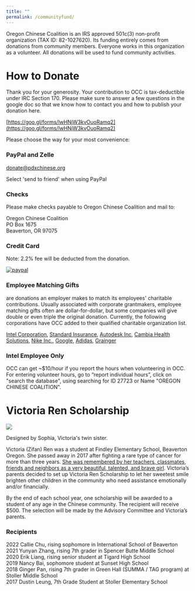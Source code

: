 ```yaml
---
title: ""
permalink: /communityfund/
---
```

Oregon Chinese Coalition is an IRS approved 501c(3) non-profit organization (TAX ID: 82-1027620). Its funding entirely comes from donations from community members. Everyone works in this organization as a volunteer. All donations will be used to fund community activities.

# How to Donate

Thank you for your generosity. Your contribution to OCC is tax-deductible under IRC Section 170. Please make sure to answer a few questions in the google doc so that we know how to contact you and how to publish your donation here.

[https://goo.gl/forms/lwHNjW3kvOuoRamq2](https://goo.gl/forms/lwHNjW3kvOuoRamq2)

<!--- All donations between 3/22/2022 and 5/25/2022 will be considered as special contribution to coronavirus relief fund. --->

Please choose the way for your most convenience:

### PayPal and Zelle

donate@pdxchinese.org

Select 'send to friend' when using PayPal

### Checks

Please make checks payable to Oregon Chinese Coalition and mail to:

Oregon Chinese Coalition  
PO Box 1675  
Beaverton, OR 97075  

### Credit Card

Note: 2.2% fee will be deducted from the donation.

[![paypal](https://res.cloudinary.com/dhngj18do/image/upload/f_auto,q_auto/v1/images/activities/paypal3_jecibfuthl79dv5l9k2n)](https://www.paypal.com/cgi-bin/webscr?cmd=_s-xclick&hosted_button_id=GWHJ99U9AEFFN)

### Employee Matching Gifts

are donations an employer makes to match its employees' charitable contributions. Usually associated with corporate grantmakers, employee matching gifts often are dollar-for-dollar, but some companies will give double or even triple the original donation. Currently, the following corporations have OCC added to their qualified charitable organization list.

[Intel Corporation](https://intel.benevity.org/user/login), [Standard Insurance](https://thestandard.yourcause.com/home#/givingcampaign), [Autodesk Inc](https://doublethedonation.com/matching-gifts/autodesk-inc), [Cambia Health Solutions](https://cambiagives.benevity.org), [Nike Inc.](https://nike.benevity.org/user/login), [Google](https://google.benevity.org/user/login), [Adidas](https://adidas.benevity.org/user/login), [Grainger](https://grainger.yourcause.com)

### Intel Employee Only

 OCC can get ~$10/hour if you report the hours when volunteering in OCC. For entering volunteer hours, go to “report individual hours”,  click on "search the database", using searching for ID 27723 or Name "OREGON CHINESE COALITION".

# Victoria Ren Scholarship

<p><img src="https://res.cloudinary.com/dhngj18do/image/upload/f_auto,q_auto/v1/images/activities/victoria_scholarship"></p>
Designed by Sophia, Victoria's twin sister.

Victoria (Zifan) Ren was a student at Findley Elementary School, Beaverton Oregon. She passed away in 2017 after fighting a rare type of cancer for more than three years. [She was remembered by her teachers, classmates, friends and neighbors as a very beautiful, talented, and brave girl](https://pdxchinese.org/victoria-ren/). Victoria’s parents decided to set up Victoria Ren Scholarship to let her sweetest smile brighten other children in the community who need assistance emotionally and/or financially.

By the end of each school year, one scholarship will be awarded to a student of any age in the Chinese community. The recipient will receive $500. The selection will be made by the Advisory Committee and Victoria’s parents.

### Recipients

2022 Callie Chu, rising sophomore in International School of Beaverton<br/>
2021 Yunyan Zhang, rising 7th grader in Spencer Butte Middle School<br/>
2020 Erik Liang, rising senior student at Tigard High School<br/>
2019 Nancy Bai, sophomore student at Sunset High School<br/>
2018 Ginger Pan, rising 7th grader in Green Hall (SUMMA / TAG program) at Stoller Middle School<br/>
2017 Dustin Leung, 7th Grade Student at Stoller Elementary School<br/>
